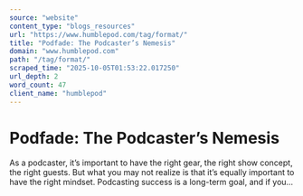 ```yaml
---
source: "website"
content_type: "blogs_resources"
url: "https://www.humblepod.com/tag/format/"
title: "Podfade: The Podcaster’s Nemesis"
domain: "www.humblepod.com"
path: "/tag/format/"
scraped_time: "2025-10-05T01:53:22.017250"
url_depth: 2
word_count: 47
client_name: "humblepod"
---
```


# Podfade: The Podcaster’s Nemesis

As a podcaster, it’s important to have the right gear, the right show concept, the right guests. But what you may not realize is that it’s equally important to have the right mindset. Podcasting success is a long-term goal, and if you...